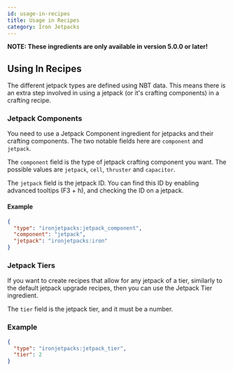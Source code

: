 ```yaml
---
id: usage-in-recipes
title: Usage in Recipes
category: Iron Jetpacks
---
```

**NOTE: These ingredients are only available in version 5.0.0 or later!**

## Using In Recipes
The different jetpack types are defined using NBT data. This means there is an extra step involved in using a jetpack (or it's crafting components) in a crafting recipe.

### Jetpack Components
You need to use a Jetpack Component ingredient for jetpacks and their crafting components. The two notable fields here are `component` and `jetpack`.

The `component` field is the type of jetpack crafting component you want. The possible values are `jetpack`, `cell`, `thruster` and `capacitor`.

The `jetpack` field is the jetpack ID. You can find this ID by enabling advanced tooltips (F3 + h), and checking the ID on a jetpack.

#### Example
```json
{
  "type": "ironjetpacks:jetpack_component",
  "component": "jetpack",
  "jetpack": "ironjetpacks:iron"
}
```

### Jetpack Tiers
If you want to create recipes that allow for any jetpack of a tier, similarly to the default jetpack upgrade recipes, then you can use the Jetpack Tier ingredient.

The `tier` field is the jetpack tier, and it must be a number.

### Example
```json
{
  "type": "ironjetpacks:jetpack_tier",
  "tier": 2
}
```
